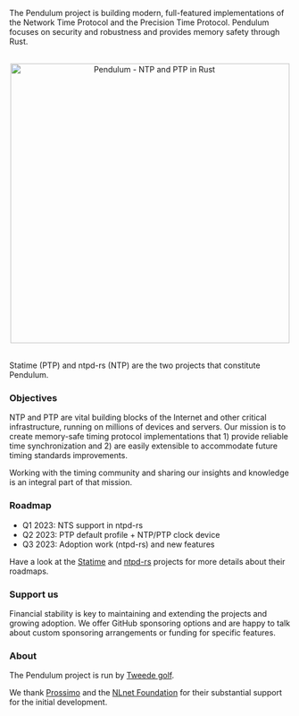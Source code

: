 The Pendulum project is building modern, full-featured implementations of the Network Time Protocol and the Precision Time Protocol. Pendulum focuses on security and robustness and provides memory safety through Rust. 

<p align="center" >
<br />
<img width="500px" alt="Pendulum - NTP and PTP in Rust" src="https://raw.githubusercontent.com/pendulum-project/.github/main/profile/pendulum-illustration-v3.jpg" />
<br /><br />
</p>

Statime (PTP) and ntpd-rs (NTP) are the two projects that constitute Pendulum.

### Objectives

NTP and PTP are vital building blocks of the Internet and other critical infrastructure, running on millions of devices and servers. Our mission is to create memory-safe timing protocol implementations that 1) provide reliable time synchronization and 2) are easily extensible to accommodate future timing standards improvements.

Working with the timing community and sharing our insights and knowledge is an integral part of that mission.

### Roadmap

- Q1 2023: NTS support in ntpd-rs
- Q2 2023: PTP default profile + NTP/PTP clock device
- Q3 2023: Adoption work (ntpd-rs) and new features 

Have a look at the [Statime](https://github.com/pendulum-project/statime) and [ntpd-rs](https://github.com/memorysafety/ntpd-rs) projects for more details about their roadmaps.

### Support us

Financial stability is key to maintaining and extending the projects and growing adoption. We offer GitHub sponsoring options and are happy to talk about custom sponsoring arrangements or funding for specific features.

### About

The Pendulum project is run by [Tweede golf](https://tweedegolf.nl/en).

We thank [Prossimo](https://www.memorysafety.org/) and the [NLnet Foundation](https://nlnet.nl/) for their substantial support for the initial development.
